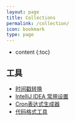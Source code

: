 ```yaml
---
layout: page
title: Collections
permalink: /collection/
icon: bookmark
type: page
---
```


* content
{:toc}
## 工具

- [时间戳转换](https://tool.lu/timestamp/)
- [IntelliJ IDEA 常用设置](http://www.phperz.com/article/15/0923/159043.html)
- [Cron表达式生成器](http://cron.qqe2.com/)
- [代码格式工具](http://tool.oschina.net/codeformat/json)




